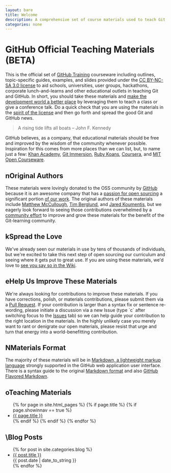 ```yaml
---
layout: bare
title: Welcome
description: A comprehensive set of course materials used to teach Git and GitHub.
categories: none
---
```


<h1>GitHub Official Teaching Materials (BETA)</h1>
<div class="left">
  <p>This is the official set of <a href="http://github.com/training/">GitHub Training</a> courseware including outlines, topic-specific guides, examples, and slides provided under the <a href="http://creativecommons.org/licenses/by-nc-sa/3.0/">CC BY-NC-SA 3.0 license</a> to aid schools, universities, user groups, hackathons, corporate lunch-and-learns and other educational outlets in teaching Git and GitHub. In short, you should take these materials and <a href="http://en.wikipedia.org/wiki/A_rising_tide_lifts_all_boats">make the development world a better place</a> by leveraging them to teach a class or give a conference talk. Do a quick check that you are using the materials in the <a href="https://github.com/github/teach.github.com/blob/gh-pages/LICENSE.md">spirit of the license</a> and then go forth and spread the good Git and GitHub news.</p>

  <blockquote>A rising tide lifts all boats  – John F. Kennedy</blockquote>

  <p>GitHub believes, as a company, that educational materials should be free and improved by the wisdom of the community whenever possible. Inspiration for this comes from more places than we can list, but, to name just a few: <a href="http://www.khanacademy.org">Khan Academy</a>, <a href="http://gitimmersion.com">Git Immersion</a>, <a href="http://rubykoans.com">Ruby Koans</a>, <a href="https://www.coursera.org">Coursera</a>, and <a href="http://ocw.mit.edu/index.html">MIT Open Courseware</a>.</p>

  <h2><span class="pictos">n</span>Original Authors</h2>
  <p>These materials were lovingly donated to the OSS community by <a href="https://github.com/about">GitHub</a> because it is an awesome company that has a <a href="http://tom.preston-werner.com/2011/11/22/open-source-everything.html">passion for open sourcing</a> a significant portion <a href="https://github.com/github">of our work</a>. The original authors of these materials include <a href="http://github.com/matthewmccullough">Matthew McCullough</a>, <a href="https://github.com/tlberglund">Tim Berglund</a>, and <a href="https://github.com/ShepBook">Jared Koumentis</a>, but we eagerly look forward to seeing those contributions overwhelmed by a <a href="https://github.com/github/teach.github.com/wiki/Hall-Of-Appreciation">community effort</a> to improve and grow these materials for the benefit of the Git-learning community.</p>

  <h2><span class="pictos">k</span>Spread the Love</h2>
  <p>We've already seen our materials in use by tens of thousands of individuals, but we're excited to take this next step of open sourcing our curriculum and seeing where it gets put to great use. If you are using these materials, we'd love to <a href="https://github.com/github/teach.github.com/wiki/Hall-Of-Appreciation">see you say so in the Wiki</a>.</p>

  <h2><span class="pictos">e</span>Help Us Improve These Materials</h2>
  <p>We're always looking for contributions to improve these materials. If you have corrections, polish, or materials contributions, please submit them via a <a href="https://help.github.com/articles/using-pull-requests">Pull Request</a>. If your contribution is larger than a syntax fix or sentence re-wording, please initiate a discussion via a new Issue (type `c` after switching focus to the <a href="https://github.com/github/teach.github.com/issues">Issues</a> tab) so we can help guide your contribution to the right location in the materials. In the highly unlikely case you merely want to rant or denigrate our open materials, please resist that urge and turn that energy into a world-benefitting contribution.</p>

  <h2><span class="pictos">N</span>Materials Format</h2>
  <p>The majority of these materials will be in <a href="http://whatismarkdown.com">Markdown, a <a href="http://en.wikipedia.org/wiki/Lightweight_markup_language">lightweight markup language</a> strongly supported in the GitHub web application user interface. There is a syntax guide to the original <a href="http://daringfireball.net/projects/markdown/syntax">Markdown format</a> and also <a href="http://github.github.com/github-flavored-markdown/">GitHub Flavored Markdown</a>.</p>
</div>

<div class="right">
  <h2 class="no-top-border"><span class="pictos">o</span>Teaching Materials</h2>
  <div id="pages">
    <ul>
      {% for page in site.html_pages %}
        {% if page.title %}
          {% if page.showinnav == true %}
            <li><a href="{{ page.url | remove:'index.html' }}">{{ page.title }}</a></li>
          {% endif %}
        {% endif %}
      {% endfor %}
    </ul>
  </div>

  <h2><span class="pictos">\</span>Blog Posts</h2>
  <div id="posts">
    <ul>
      {% for post in site.categories.blog %}
        <li><a href="{{ post.url }}/">{{ post.title }}</a><br/><span class="blogpostdate">{{ post.date | date_to_string }}</span></li>
      {% endfor %}
    </ul>
  </div>
</div>
